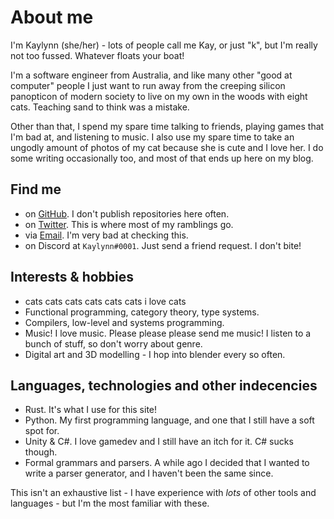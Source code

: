 # About me
I'm Kaylynn (she/her) - lots of people call me Kay, or just "k", but I'm really not too fussed. Whatever floats your
boat!

I'm a software engineer from Australia, and like many other "good at computer" people I just want to run away from the
creeping silicon panopticon of modern society to live on my own in the woods with eight cats. Teaching sand to think was
a mistake.

Other than that, I spend my spare time talking to friends, playing games that I'm bad at, and listening to music. I also
use my spare time to take an ungodly amount of photos of my cat because she is cute and I love her. I do some writing
occasionally too, and most of that ends up here on my blog.

## Find me
- on [GitHub](https://github.com/kaylynn234). I don't publish repositories here often.
- on [Twitter](https://twitter.com/KaylynnMorgan2). This is where most of my ramblings go.
- via [Email](mailto:mkaylynn7@gmail.com). I'm very bad at checking this.
- on Discord at `Kaylynn#0001`. Just send a friend request. I don't bite!

## Interests & hobbies
- cats cats cats cats cats cats i love cats
- Functional programming, category theory, type systems.
- Compilers, low-level and systems programming.
- Music! I love music. Please please please send me music! I listen to a bunch of stuff, so don't worry about genre.
- Digital art and 3D modelling - I hop into blender every so often.

## Languages, technologies and other indecencies
- Rust. It's what I use for this site!
- Python. My first programming language, and one that I still have a soft spot for.
- Unity & C#. I love gamedev and I still have an itch for it. C# sucks though.
- Formal grammars and parsers. A while ago I decided that I wanted to write a parser generator, and I haven't been the
  same since.

This isn't an exhaustive list - I have experience with *lots* of other tools and languages - but I'm the most familiar
with these.
